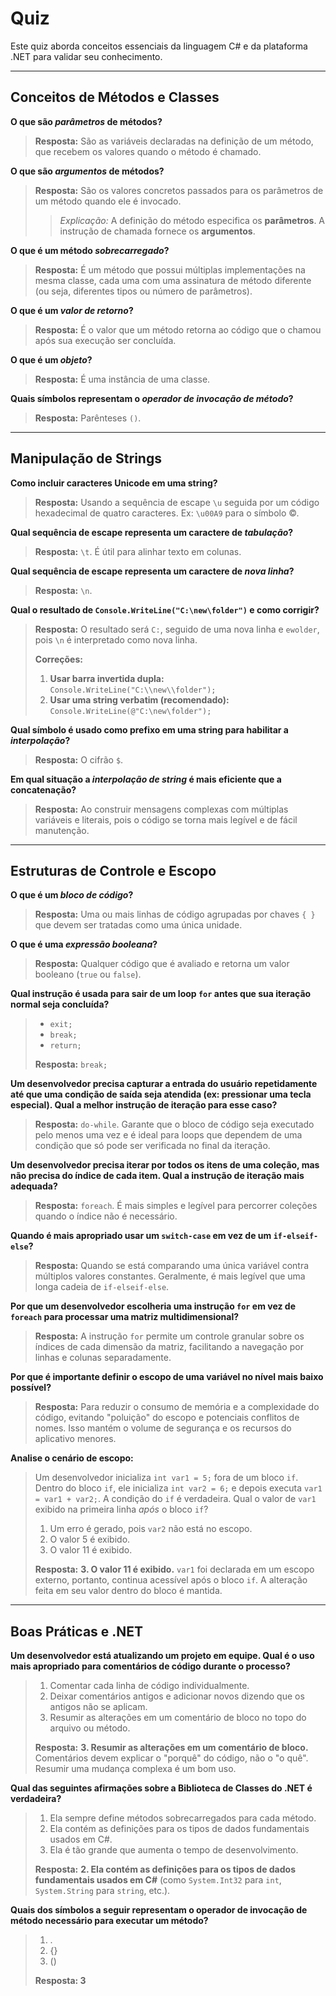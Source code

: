 # Quiz

Este quiz aborda conceitos essenciais da linguagem C# e da plataforma .NET para validar seu conhecimento.

---

## Conceitos de Métodos e Classes

**O que são *parâmetros* de métodos?**
> **Resposta:** São as variáveis declaradas na definição de um método, que recebem os valores quando o método é chamado.

**O que são *argumentos* de métodos?**
> **Resposta:** São os valores concretos passados para os parâmetros de um método quando ele é invocado.
> > *Explicação:* A definição do método especifica os **parâmetros**. A instrução de chamada fornece os **argumentos**.

**O que é um método *sobrecarregado*?**
> **Resposta:** É um método que possui múltiplas implementações na mesma classe, cada uma com uma assinatura de método diferente (ou seja, diferentes tipos ou número de parâmetros).

**O que é um *valor de retorno*?**
> **Resposta:** É o valor que um método retorna ao código que o chamou após sua execução ser concluída.

**O que é um *objeto*?**
> **Resposta:** É uma instância de uma classe.

**Quais símbolos representam o *operador de invocação de método*?**
> **Resposta:** Parênteses `()`.

---

## Manipulação de Strings

**Como incluir caracteres Unicode em uma string?**
> **Resposta:** Usando a sequência de escape `\u` seguida por um código hexadecimal de quatro caracteres. Ex: `\u00A9` para o símbolo ©.

**Qual sequência de escape representa um caractere de *tabulação*?**
> **Resposta:** `\t`. É útil para alinhar texto em colunas.

**Qual sequência de escape representa um caractere de *nova linha*?**
> **Resposta:** `\n`.

**Qual o resultado de `Console.WriteLine("C:\new\folder")` e como corrigir?**
> **Resposta:** O resultado será `C:`, seguido de uma nova linha e `ewolder`, pois `\n` é interpretado como nova linha.
>
> **Correções:**
>
> 1. **Usar barra invertida dupla:** `Console.WriteLine("C:\\new\\folder");`
> 2. **Usar uma string verbatim (recomendado):** `Console.WriteLine(@"C:\new\folder");`

**Qual símbolo é usado como prefixo em uma string para habilitar a *interpolação*?**
> **Resposta:** O cifrão `$`.

**Em qual situação a *interpolação de string* é mais eficiente que a concatenação?**
> **Resposta:** Ao construir mensagens complexas com múltiplas variáveis e literais, pois o código se torna mais legível e de fácil manutenção.

---

## Estruturas de Controle e Escopo

**O que é um *bloco de código*?**
> **Resposta:** Uma ou mais linhas de código agrupadas por chaves `{ }` que devem ser tratadas como uma única unidade.

**O que é uma *expressão booleana*?**
> **Resposta:** Qualquer código que é avaliado e retorna um valor booleano (`true` ou `false`).

**Qual instrução é usada para sair de um loop `for` antes que sua iteração normal seja concluída?**

> - `exit;`
> - `break;`
> - `return;`
>
> **Resposta:** `break;`

**Um desenvolvedor precisa capturar a entrada do usuário repetidamente até que uma condição de saída seja atendida (ex: pressionar uma tecla especial). Qual a melhor instrução de iteração para esse caso?**
> **Resposta:** `do-while`. Garante que o bloco de código seja executado pelo menos uma vez e é ideal para loops que dependem de uma condição que só pode ser verificada no final da iteração.

**Um desenvolvedor precisa iterar por todos os itens de uma coleção, mas não precisa do índice de cada item. Qual a instrução de iteração mais adequada?**
> **Resposta:** `foreach`. É mais simples e legível para percorrer coleções quando o índice não é necessário.

**Quando é mais apropriado usar um `switch-case` em vez de um `if-elseif-else`?**
> **Resposta:** Quando se está comparando uma única variável contra múltiplos valores constantes. Geralmente, é mais legível que uma longa cadeia de `if-elseif-else`.

**Por que um desenvolvedor escolheria uma instrução `for` em vez de `foreach` para processar uma matriz multidimensional?**
> **Resposta:** A instrução `for` permite um controle granular sobre os índices de cada dimensão da matriz, facilitando a navegação por linhas e colunas separadamente.

**Por que é importante definir o escopo de uma variável no nível mais baixo possível?**
> **Resposta:** Para reduzir o consumo de memória e a complexidade do código, evitando "poluição" do escopo e potenciais conflitos de nomes. Isso mantém o volume de segurança e os recursos do aplicativo menores.

**Analise o cenário de escopo:**
> Um desenvolvedor inicializa `int var1 = 5;` fora de um bloco `if`. Dentro do bloco `if`, ele inicializa `int var2 = 6;` e depois executa `var1 = var1 + var2;`. A condição do `if` é verdadeira. Qual o valor de `var1` exibido na primeira linha *após* o bloco `if`?
>
> 1. Um erro é gerado, pois `var2` não está no escopo.
> 2. O valor 5 é exibido.
> 3. O valor 11 é exibido.
>
> **Resposta:** **3. O valor 11 é exibido.** `var1` foi declarada em um escopo externo, portanto, continua acessível após o bloco `if`. A alteração feita em seu valor dentro do bloco é mantida.

---

## Boas Práticas e .NET

**Um desenvolvedor está atualizando um projeto em equipe. Qual é o uso mais apropriado para comentários de código durante o processo?**

> 1. Comentar cada linha de código individualmente.
> 2. Deixar comentários antigos e adicionar novos dizendo que os antigos não se aplicam.
> 3. Resumir as alterações em um comentário de bloco no topo do arquivo ou método.
>
> **Resposta:** **3. Resumir as alterações em um comentário de bloco.** Comentários devem explicar o "porquê" do código, não o "o quê". Resumir uma mudança complexa é um bom uso.

**Qual das seguintes afirmações sobre a Biblioteca de Classes do .NET é verdadeira?**

> 1. Ela sempre define métodos sobrecarregados para cada método.
> 2. Ela contém as definições para os tipos de dados fundamentais usados em C#.
> 3. Ela é tão grande que aumenta o tempo de desenvolvimento.
>
> **Resposta:** **2. Ela contém as definições para os tipos de dados fundamentais usados em C#** (como `System.Int32` para `int`, `System.String` para `string`, etc.).

**Quais dos símbolos a seguir representam o operador de invocação de método necessário para executar um método?**

> 1. .
> 2. {}
> 3. ()
>
> **Resposta: 3**
